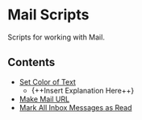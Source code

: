 # Mail Scripts

Scripts for working with Mail.

## Contents

- [Set Color of Text](./Set%20Color%20of%20Text.applescript)
  - {++Insert Explanation Here++}
- [Make Mail URL](./Make%20Mail%20URL.applescript)
- [Mark All Inbox Messages as Read](./Mark%20All%20Inbox%20Messages%20as%20Read.applescript)
